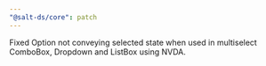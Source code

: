 ```yaml
---
"@salt-ds/core": patch
---
```


Fixed Option not conveying selected state when used in multiselect ComboBox, Dropdown and ListBox using NVDA.
